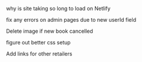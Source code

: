 why is site taking so long to load on Netlify

fix any errors on admin pages due to new userId field

Delete image if new book cancelled

figure out better css setup

Add links for other retailers
